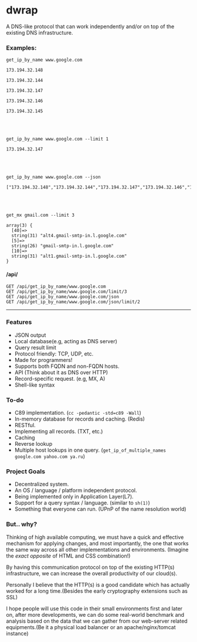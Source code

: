# dwrap
A DNS-like protocol that can work independently and/or on top of the existing DNS infrastructure.


### Examples:

`get_ip_by_name www.google.com`
```
173.194.32.148

173.194.32.144

173.194.32.147

173.194.32.146

173.194.32.145
```
<br />
<br />

`get_ip_by_name www.google.com --limit 1`
```
173.194.32.147
```
<br />
<br />

`get_ip_by_name www.google.com --json`
```
["173.194.32.148","173.194.32.144","173.194.32.147","173.194.32.146","173.194.32.145"]
```
<br />
<br />

`get_mx gmail.com --limit 3`
```
array(3) {
  [40]=>
  string(31) "alt4.gmail-smtp-in.l.google.com"
  [5]=>
  string(26) "gmail-smtp-in.l.google.com"
  [10]=>
  string(31) "alt1.gmail-smtp-in.l.google.com"
}
```

#### /api/
```
GET /api/get_ip_by_name/www.google.com
GET /api/get_ip_by_name/www.google.com/limit/3
GET /api/get_ip_by_name/www.google.com/json
GET /api/get_ip_by_name/www.google.com/json/limit/2
```

---

### Features
  - JSON output
  - Local database(e.g, acting as DNS server)
  - Query result limit
  - Protocol friendly: TCP, UDP, etc.
  - Made for programmers!
  - Supports both FQDN and non-FQDN hosts.
  - API (Think about it as DNS over HTTP)
  - Record-specific request. (e.g, MX, A)
  - Shell-like syntax

### To-do
  - C89 implementation. (`cc -pedantic -std=c89 -Wall`)
  - In-memory database for records and caching. (Redis)
  - RESTful.
  - Implementing all records. (TXT, etc.)
  - Caching
  - Reverse lookup
  - Multiple host lookups in one query. (`get_ip_of_multiple_names google.com yahoo.com ya.ru`)

### Project Goals
  - Decentralized system.
  - An OS / language / platform independent protocol.
  - Being implemented only in Application Layer(L7).
  - Support for a query syntax / language. (similar to `sh(1)`)
  - Something that everyone can run. (UPnP of the name resolution world) 


### But.. why?
Thinking of high available computing, we must have a quick and effective 
mechanism for applying changes, and most importantly, the one that works 
the same way across all other implementations and environments.
(Imagine the *exact opposite* of HTML and CSS combination!)
<br />

By having this communication protocol on top of the existing HTTP(s) 
infrastructure, we can increase the overall productivity of our cloud(s).
<br />

Personally I believe that the HTTP(s) is a good candidate which has actually 
worked for a long time.(Besides the early cryptography extensions such as SSL) 
<br />

I hope people will use this code in their small environments first 
and later on, after more developments, we can do some real-world benchmark 
and analysis based on the data that we can gather from our web-server related 
equipments.(Be it a physical load balancer or an apache/nginx/tomcat instance) 
<br />

